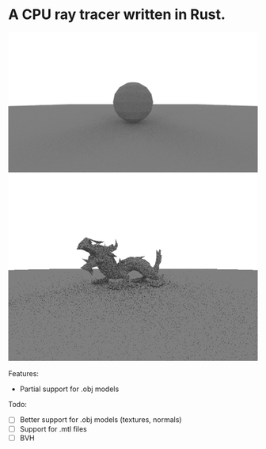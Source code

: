 # A CPU ray tracer written in Rust.

![](uv_sphere.png)
![](dragon.png)

Features:
- Partial support for .obj models

Todo:
- [ ] Better support for .obj models (textures, normals)
- [ ] Support for .mtl files
- [ ] BVH
